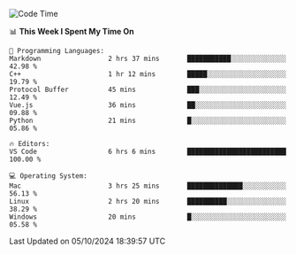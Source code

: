 
<!--START_SECTION:waka-->
![Code Time](http://img.shields.io/badge/Code%20Time-2%2C575%20hrs%207%20mins-blue)

📊 **This Week I Spent My Time On** 

```text
💬 Programming Languages: 
Markdown                 2 hrs 37 mins       ███████████░░░░░░░░░░░░░░   42.98 % 
C++                      1 hr 12 mins        █████░░░░░░░░░░░░░░░░░░░░   19.79 % 
Protocol Buffer          45 mins             ███░░░░░░░░░░░░░░░░░░░░░░   12.49 % 
Vue.js                   36 mins             ██░░░░░░░░░░░░░░░░░░░░░░░   09.88 % 
Python                   21 mins             █░░░░░░░░░░░░░░░░░░░░░░░░   05.86 % 

🔥 Editors: 
VS Code                  6 hrs 6 mins        █████████████████████████   100.00 % 

💻 Operating System: 
Mac                      3 hrs 25 mins       ██████████████░░░░░░░░░░░   56.13 % 
Linux                    2 hrs 20 mins       ██████████░░░░░░░░░░░░░░░   38.29 % 
Windows                  20 mins             █░░░░░░░░░░░░░░░░░░░░░░░░   05.58 % 
```


 Last Updated on 05/10/2024 18:39:57 UTC
<!--END_SECTION:waka-->

